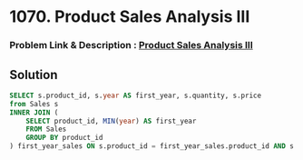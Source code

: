 # 1070. Product Sales Analysis III
### Problem Link & Description : [ Product Sales Analysis III](https://leetcode.com/problems/product-sales-analysis-iii/description/?envType=study-plan-v2&envId=top-sql-50)
## Solution
```sql
SELECT s.product_id, s.year AS first_year, s.quantity, s.price
from Sales s 
INNER JOIN (
    SELECT product_id, MIN(year) AS first_year
    FROM Sales
    GROUP BY product_id
) first_year_sales ON s.product_id = first_year_sales.product_id AND s.year = first_year_sales.first_year;
